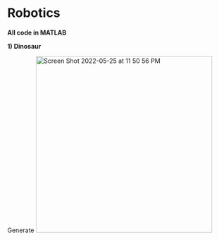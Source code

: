 # Robotics
**All code in MATLAB**

**1) Dinosaur**

Generate 
<img width="400" alt="Screen Shot 2022-05-25 at 11 50 56 PM" src="https://user-images.githubusercontent.com/39920489/170412582-d09dd004-50a9-4920-83b9-43919f085e6a.png">
